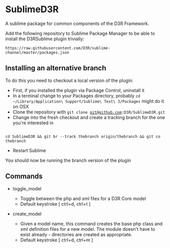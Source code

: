 # SublimeD3R

A sublime package for common components of the D3R Framework.

Add the following repository to Sublime Package Manager to be able to install the D3RSublime plugin trivially:

`https://raw.githubusercontent.com/D3R/sublime-channel/master/packages.json`

## Installing an alternative branch

To do this you need to checkout a local version of the plugin:

* First, if you installed the plugin via Package Control, uninstall it
* In a terminal change to your Packages directory, probably <code>cd ~/Library/Application\ Support/Sublime\ Text\ 3/Packages</code> might do it on OSX
* Clone the repository with <code>git clone git@github.com:D3R/SublimeD3R.git</code>
* Change into the fresh checkout and create a tracking branch for the one you're interested in

<code>
cd SublimeD3R && git br --track thebranch origin/thebranch && git co thebranch
</code>

* Restart Sublime

You should now be running the branch version of the plugin

## Commands

* toggle_model
    - Toggle between the php and xml files for a D3R Core model
    - Default keystroke [ ctrl+d, ctrl+t ]

* create_model
    - Given a model name, this command creates the base php class and xml definition files for a new model. The module doesn't have to exist already - directories are created as appropriate.
    - Default keystroke [ ctrl+d, ctrl+m ]
